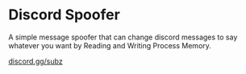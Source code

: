 # Discord Spoofer
A simple message spoofer that can change discord messages to say whatever you want by Reading and Writing Process Memory. 

[discord.gg/subz](https://discord.gg/subz)
